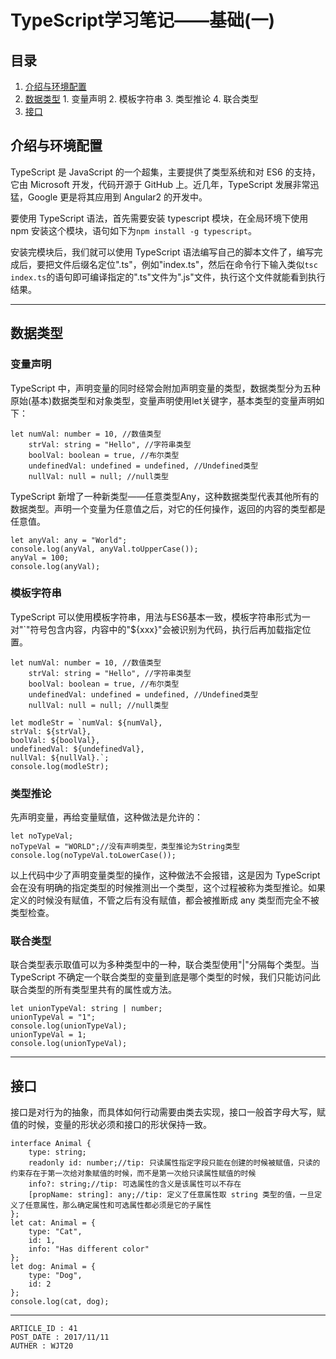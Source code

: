 
# TypeScript学习笔记——基础(一) #

## 目录 ##

1. [介绍与环境配置](#href1)
2. [数据类型](#href2)
 [](#href3)   1. 变量声明
 [](#href4)   2. 模板字符串
 [](#href5)   3. 类型推论
 [](#href6)   4. 联合类型
3. [接口](#href7)

## <a name="href1">介绍与环境配置</a> ##

TypeScript 是 JavaScript 的一个超集，主要提供了类型系统和对 ES6 的支持，它由 Microsoft 开发，代码开源于 GitHub 上。近几年，TypeScript 发展非常迅猛，Google 更是将其应用到 Angular2 的开发中。

要使用 TypeScript 语法，首先需要安装 typescript 模块，在全局环境下使用 npm 安装这个模块，语句如下为`npm install -g typescript`。

安装完模块后，我们就可以使用 TypeScript 语法编写自己的脚本文件了，编写完成后，要把文件后缀名定位".ts"，例如"index.ts"，然后在命令行下输入类似`tsc index.ts`的语句即可编译指定的".ts"文件为".js"文件，执行这个文件就能看到执行结果。

---

## <a name="href2">数据类型</a> ##

### <a name="href2-1">变量声明</a> ###

TypeScript 中，声明变量的同时经常会附加声明变量的类型，数据类型分为五种原始(基本)数据类型和对象类型，变量声明使用let关键字，基本类型的变量声明如下：

```
let numVal: number = 10, //数值类型
    strVal: string = "Hello", //字符串类型
    boolVal: boolean = true, //布尔类型
    undefinedVal: undefined = undefined, //Undefined类型
    nullVal: null = null; //null类型
```

TypeScript 新增了一种新类型——任意类型Any，这种数据类型代表其他所有的数据类型。声明一个变量为任意值之后，对它的任何操作，返回的内容的类型都是任意值。

```
let anyVal: any = "World";
console.log(anyVal, anyVal.toUpperCase());
anyVal = 100;
console.log(anyVal);
```

### <a name="href2-2">模板字符串</a> ###

TypeScript 可以使用模板字符串，用法与ES6基本一致，模板字符串形式为一对"\`"符号包含内容，内容中的"${xxx}"会被识别为代码，执行后再加载指定位置。

```
let numVal: number = 10, //数值类型
    strVal: string = "Hello", //字符串类型
    boolVal: boolean = true, //布尔类型
    undefinedVal: undefined = undefined, //Undefined类型
    nullVal: null = null; //null类型

let modleStr = `numVal: ${numVal},
strVal: ${strVal},
boolVal: ${boolVal},
undefinedVal: ${undefinedVal},
nullVal: ${nullVal}.`;
console.log(modleStr);
```

### <a name="href2-3">类型推论</a> ###

先声明变量，再给变量赋值，这种做法是允许的：

```
let noTypeVal;
noTypeVal = "WORLD";//没有声明类型，类型推论为String类型
console.log(noTypeVal.toLowerCase());
```

以上代码中少了声明变量类型的操作，这种做法不会报错，这是因为 TypeScript 会在没有明确的指定类型的时候推测出一个类型，这个过程被称为类型推论。如果定义的时候没有赋值，不管之后有没有赋值，都会被推断成 any 类型而完全不被类型检查。

### <a name="href2-4">联合类型</a> ###

联合类型表示取值可以为多种类型中的一种，联合类型使用"|"分隔每个类型。当 TypeScript 不确定一个联合类型的变量到底是哪个类型的时候，我们只能访问此联合类型的所有类型里共有的属性或方法。

```
let unionTypeVal: string | number;
unionTypeVal = "1";
console.log(unionTypeVal);
unionTypeVal = 1;
console.log(unionTypeVal);
```

---

## <a name="href3">接口</a> ##

接口是对行为的抽象，而具体如何行动需要由类去实现，接口一般首字母大写，赋值的时候，变量的形状必须和接口的形状保持一致。

```
interface Animal {
    type: string;
    readonly id: number;//tip: 只读属性指定字段只能在创建的时候被赋值，只读的约束存在于第一次给对象赋值的时候，而不是第一次给只读属性赋值的时候
    info?: string;//tip: 可选属性的含义是该属性可以不存在
    [propName: string]: any;//tip: 定义了任意属性取 string 类型的值，一旦定义了任意属性，那么确定属性和可选属性都必须是它的子属性
};
let cat: Animal = {
    type: "Cat",
    id: 1,
    info: "Has different color"
};
let dog: Animal = {
    type: "Dog",
    id: 2
};
console.log(cat, dog);
```

---

```
ARTICLE_ID : 41
POST_DATE : 2017/11/11
AUTHER : WJT20
```
